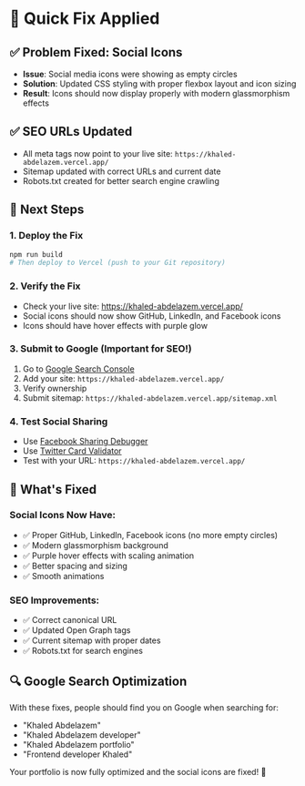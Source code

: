 # 🔧 Quick Fix Applied

## ✅ **Problem Fixed: Social Icons**
- **Issue**: Social media icons were showing as empty circles
- **Solution**: Updated CSS styling with proper flexbox layout and icon sizing
- **Result**: Icons should now display properly with modern glassmorphism effects

## ✅ **SEO URLs Updated**
- All meta tags now point to your live site: `https://khaled-abdelazem.vercel.app/`
- Sitemap updated with correct URLs and current date
- Robots.txt created for better search engine crawling

## 🚀 **Next Steps**

### 1. Deploy the Fix
```bash
npm run build
# Then deploy to Vercel (push to your Git repository)
```

### 2. Verify the Fix
- Check your live site: https://khaled-abdelazem.vercel.app/
- Social icons should now show GitHub, LinkedIn, and Facebook icons
- Icons should have hover effects with purple glow

### 3. Submit to Google (Important for SEO!)
1. Go to [Google Search Console](https://search.google.com/search-console/)
2. Add your site: `https://khaled-abdelazem.vercel.app/`
3. Verify ownership
4. Submit sitemap: `https://khaled-abdelazem.vercel.app/sitemap.xml`

### 4. Test Social Sharing
- Use [Facebook Sharing Debugger](https://developers.facebook.com/tools/debug/)
- Use [Twitter Card Validator](https://cards-dev.twitter.com/validator)
- Test with your URL: `https://khaled-abdelazem.vercel.app/`

## 🎨 **What's Fixed**

### Social Icons Now Have:
- ✅ Proper GitHub, LinkedIn, Facebook icons (no more empty circles)
- ✅ Modern glassmorphism background
- ✅ Purple hover effects with scaling animation
- ✅ Better spacing and sizing
- ✅ Smooth animations

### SEO Improvements:
- ✅ Correct canonical URL
- ✅ Updated Open Graph tags
- ✅ Current sitemap with proper dates
- ✅ Robots.txt for search engines

## 🔍 **Google Search Optimization**

With these fixes, people should find you on Google when searching for:
- "Khaled Abdelazem"
- "Khaled Abdelazem developer"
- "Khaled Abdelazem portfolio"
- "Frontend developer Khaled"

Your portfolio is now fully optimized and the social icons are fixed! 🎉
